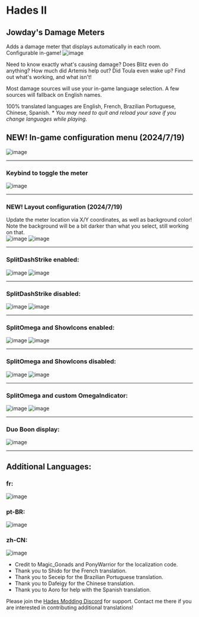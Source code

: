 # Hades II

## Jowday's Damage Meters

Adds a damage meter that displays automatically in each room. Configurable in-game!
![image](https://github.com/user-attachments/assets/42c7fb2a-561a-42f6-985c-572cc038b3ed)

Need to know exactly what's causing damage? Does Blitz even do anything? How much did Artemis help out? Did Toula even wake up? Find out what's working, and what isn't!

Most damage sources will use your in-game language selection. A few sources will fallback on English names.

100% translated languages are English, French, Brazilian Portuguese, Chinese, Spanish.
_\* You may need to quit and reload your save if you change languages while playing._

## NEW! In-game configuration menu (2024/7/19)
![image](https://github.com/user-attachments/assets/9c2c424a-7b73-453f-95cf-0605f33bfddd)

---

### Keybind to toggle the meter
![image](https://github.com/user-attachments/assets/37c22e28-84d6-4836-8c8c-90c487a33a9f)

---

### NEW! Layout configuration (2024/7/19)
Update the meter location via X/Y coordinates, as well as background color! \
Note the background will be a bit darker than what you select, still working on that. \
![image](https://github.com/user-attachments/assets/f7127b77-d2d9-4bd2-be73-029314645995)
![image](https://github.com/user-attachments/assets/10d3b150-9855-4ada-b59e-620b4d6f13e7)

---

### SplitDashStrike enabled:
![image](https://github.com/user-attachments/assets/99b5a253-8184-48a8-b213-35cf52320f2a)
![image](https://github.com/The-Black-Lodge/JowdayDamageMeter/assets/7319207/aa4bcaa5-7b0d-49a9-8065-456a2590e344)

---

### SplitDashStrike disabled:
![image](https://github.com/user-attachments/assets/71a3635d-41a3-4ab1-9291-c3f85c9cb82d)
![image](https://github.com/The-Black-Lodge/JowdayDamageMeter/assets/7319207/90dfe10b-ab6a-47ce-a614-968c0cb89e8a)

---

### SplitOmega and ShowIcons enabled:
![image](https://github.com/user-attachments/assets/c42ff79c-fa9b-43f9-944b-32e9bbcc9274)
![image](https://github.com/The-Black-Lodge/JowdayDamageMeter/assets/7319207/d8e63eeb-df7f-46f0-b610-50bf0d5752f8)

---

### SplitOmega and ShowIcons disabled:
![image](https://github.com/user-attachments/assets/d4f3d703-2a4e-4a7e-b31c-77007b6d30e2)
![image](https://github.com/The-Black-Lodge/JowdayDamageMeter/assets/7319207/b9b516a7-3d34-4c9e-bb3a-b0d561fec5a3)

---

### SplitOmega and custom OmegaIndicator:
![image](https://github.com/user-attachments/assets/519ca6de-1606-4752-acbe-1e7945e579b7)
![image](https://github.com/The-Black-Lodge/JowdayDamageMeter/assets/7319207/a77f17e3-fe5e-4bc1-a13e-403dabef4bf8)

---

### Duo Boon display:
![image](https://github.com/The-Black-Lodge/JowdayDamageMeter/assets/7319207/334cbbdd-2797-406c-9d86-1b30b85582bb)

---

## Additional Languages:
### fr:
![image](https://github.com/The-Black-Lodge/JowdayDamageMeter/assets/7319207/6466a924-97ce-4327-8a8a-4e3f4c5f2273)

### pt-BR:
![image](https://github.com/The-Black-Lodge/JowdayDamageMeter/assets/7319207/12de43b6-3c63-4740-b606-31f088dfa4e0)

### zh-CN:
![image](https://github.com/The-Black-Lodge/JowdayDamageMeter/assets/7319207/c320ebab-02fa-4316-b431-fd268dd493ed)

- Credit to Magic_Gonads and PonyWarrior for the localization code.
- Thank you to Shido for the French translation.
- Thank you to Seceip for the Brazilian Portuguese translation.
- Thank you to Dafeigy for the Chinese translation.
- Thank you to Aoro for help with the Spanish translation.

Please join the [Hades Modding Discord](https://discord.gg/KuMbyrN) for support. Contact me there if you are interested in contributing additional translations!
